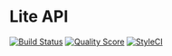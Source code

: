 # Lite API


[![Build Status](https://img.shields.io/travis/soarecostin/lite-api/master.svg?style=flat-square)](https://travis-ci.org/soarecostin/lite-api)
[![Quality Score](https://img.shields.io/scrutinizer/g/soarecostin/lite-api.svg?style=flat-square)](https://scrutinizer-ci.com/g/soarecostin/file-vault)
[![StyleCI](https://styleci.io/repos/234064241/shield)](https://styleci.io/repos/221933072)
